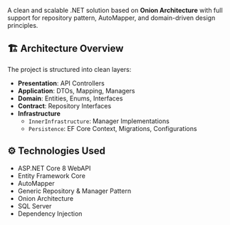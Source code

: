 A clean and scalable .NET solution based on **Onion Architecture** with full support for repository pattern, AutoMapper, and domain-driven design principles.

## 🏗️ Architecture Overview

The project is structured into clean layers:

- **Presentation**: API Controllers
- **Application**: DTOs, Mapping, Managers
- **Domain**: Entities, Enums, Interfaces
- **Contract**: Repository Interfaces
- **Infrastructure**
  - `InnerInfrastructure`: Manager Implementations
  - `Persistence`: EF Core Context, Migrations, Configurations

## ⚙️ Technologies Used

- ASP.NET Core 8 WebAPI
- Entity Framework Core
- AutoMapper
- Generic Repository & Manager Pattern
- Onion Architecture
- SQL Server
- Dependency Injection


